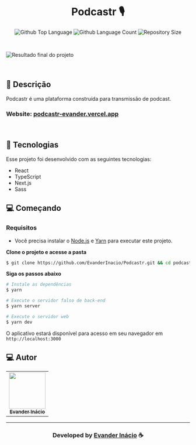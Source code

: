 <h1 align="center">
  Podcastr 🎙️
</h1>

 <p align="center">
  <img alt="Github Top Language" src="https://img.shields.io/github/languages/top/EvanderInacio/Podcastr?color=6529f0">
  <img alt="Github Language Count" src="https://img.shields.io/github/languages/count/EvanderInacio/Podcastr?color=6529f0">
  <img alt="Repository Size" src="https://img.shields.io/github/repo-size/EvanderInacio/Podcastr?color=6529f0">
</p>

<br>

![Resultado final do projeto](https://raw.githubusercontent.com/EvanderInacio/Podcastr/main/public/Home-preview.png)

<br>

## 📝 Descrição 

Podcastr é uma plataforma construída para transmissão de podcast.

### **Website: [podcastr-evander.vercel.app](https://podcastr-evander.vercel.app/)**

<br>

## 🚀 Tecnologias

Esse projeto foi desenvolvido com as seguintes tecnologias:

- React
- TypeScript
- Next.js
- Sass

## 💻 Começando

### Requisitos

- Você precisa instalar o [Node.js](https://nodejs.org/en/download/) e [Yarn](https://yarnpkg.com/) para executar este projeto.

**Clone o projeto e acesse a pasta**

```bash
$ git clone https://github.com/EvanderInacio/Podcastr.git && cd podcastr
```

**Siga os passos abaixo**

```bash
# Instale as dependências
$ yarn

# Execute o servidor falso de back-end
$ yarn server

# Execute o servidor web
$ yarn dev
```

O aplicativo estará disponível para acesso em seu navegador em `http://localhost:3000`

 
## 💻 Autor<br>
<table>
  <tr>
    <td align="center">
      <a href="https://github.com/EvanderInacio">
        <img src="https://avatars.githubusercontent.com/u/72362299?s=96&v=4" width="100px;" /><br>
        <sub>
          <b>Evander Inácio</b>
        </sub>
      </a>
    </td>
  </tr>
</table>

-----

  <h3 align="center"> Developed by <a href="https://www.linkedin.com/in/evander-inacio/">Evander Inácio</a> ☕</h3>

